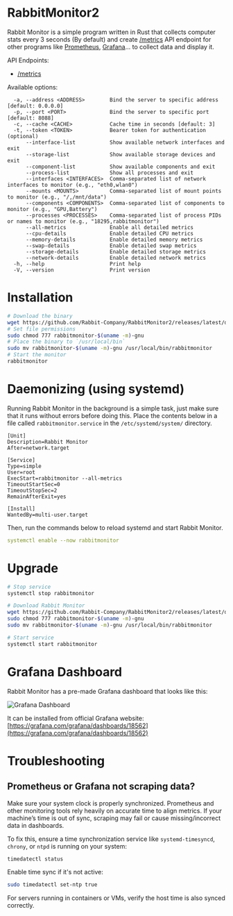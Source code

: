 # RabbitMonitor2

Rabbit Monitor is a simple program written in Rust that collects computer stats every 3 seconds (By default) and create [/metrics](https://openmetrics.io/) API endpoint for other programs like [Prometheus](https://prometheus.io/), [Grafana](https://grafana.com/)... to collect data and display it.

API Endpoints:

- [/metrics](https://openmetrics.io/)

Available options:

```
  -a, --address <ADDRESS>        Bind the server to specific address [default: 0.0.0.0]
  -p, --port <PORT>              Bind the server to specific port [default: 8088]
  -c, --cache <CACHE>            Cache time in seconds [default: 3]
  -t, --token <TOKEN>            Bearer token for authentication (optional)
      --interface-list           Show available network interfaces and exit
      --storage-list             Show available storage devices and exit
      --component-list           Show available components and exit
      --process-list             Show all processes and exit
      --interfaces <INTERFACES>  Comma-separated list of network interfaces to monitor (e.g., "eth0,wlan0")
      --mounts <MOUNTS>          Comma-separated list of mount points to monitor (e.g., "/,/mnt/data")
      --components <COMPONENTS>  Comma-separated list of components to monitor (e.g., "GPU,Battery")
      --processes <PROCESSES>    Comma-separated list of process PIDs or names to monitor (e.g., "18295,rabbitmonitor")
      --all-metrics              Enable all detailed metrics
      --cpu-details              Enable detailed CPU metrics
      --memory-details           Enable detailed memory metrics
      --swap-details             Enable detailed swap metrics
      --storage-details          Enable detailed storage metrics
      --network-details          Enable detailed network metrics
  -h, --help                     Print help
  -V, --version                  Print version
```

# Installation

```bash
# Download the binary
wget https://github.com/Rabbit-Company/RabbitMonitor2/releases/latest/download/rabbitmonitor-$(uname -m)-gnu
# Set file permissions
sudo chmod 777 rabbitmonitor-$(uname -m)-gnu
# Place the binary to `/usr/local/bin`
sudo mv rabbitmonitor-$(uname -m)-gnu /usr/local/bin/rabbitmonitor
# Start the monitor
rabbitmonitor
```

# Daemonizing (using systemd)

Running Rabbit Monitor in the background is a simple task, just make sure that it runs without errors before doing this. Place the contents below in a file called `rabbitmonitor.service` in the `/etc/systemd/system/` directory.

```service
[Unit]
Description=Rabbit Monitor
After=network.target

[Service]
Type=simple
User=root
ExecStart=rabbitmonitor --all-metrics
TimeoutStartSec=0
TimeoutStopSec=2
RemainAfterExit=yes

[Install]
WantedBy=multi-user.target
```

Then, run the commands below to reload systemd and start Rabbit Monitor.

```yml
systemctl enable --now rabbitmonitor
```

# Upgrade

```bash
# Stop service
systemctl stop rabbitmonitor

# Download Rabbit Monitor
wget https://github.com/Rabbit-Company/RabbitMonitor2/releases/latest/download/rabbitmonitor-$(uname -m)-gnu
sudo chmod 777 rabbitmonitor-$(uname -m)-gnu
sudo mv rabbitmonitor-$(uname -m)-gnu /usr/local/bin/rabbitmonitor

# Start service
systemctl start rabbitmonitor
```

# Grafana Dashboard

Rabbit Monitor has a pre-made Grafana dashboard that looks like this:

![Grafana Dashboard](https://raw.githubusercontent.com/Rabbit-Company/RabbitMonitor2/main/images/1.png)

It can be installed from official Grafana website: [https://grafana.com/grafana/dashboards/18562](https://grafana.com/grafana/dashboards/18562)

# Troubleshooting

## Prometheus or Grafana not scraping data?

Make sure your system clock is properly synchronized. Prometheus and other monitoring tools rely heavily on accurate time to align metrics. If your machine’s time is out of sync, scraping may fail or cause missing/incorrect data in dashboards.

To fix this, ensure a time synchronization service like `systemd-timesyncd`, `chrony`, or `ntpd` is running on your system:

```bash
timedatectl status
```

Enable time sync if it's not active:

```bash
sudo timedatectl set-ntp true
```

For servers running in containers or VMs, verify the host time is also synced correctly.
